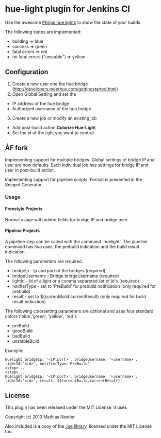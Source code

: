 # hue-light plugin for Jenkins CI

Use the awesome [Philips hue lights](https://www.meethue.com) to show the state of your builds.

The following states are implemented:

* building => blue
* success => green
* fatal errors => red
* no fatal errors ("unstable") => yellow


## Configuration

1. Create a new user one the hue bridge (http://developers.meethue.com/gettingstarted.html)
2. Open Global Setting and set the
  * IP address of the hue bridge
  * Authorized username of the hue bridge
3. Create a new job or modify an existing job
  * Add post-build action **Colorize Hue-Light**
  * Set the id of the light you want to control


## ÅF fork

Implementing support for multiple bridges. Global settings of bridge IP and
user are now defaults. Each individual job has settings for bridge IP and user
in post-build action.

Implementing support for pipeline scripts. Format is presented in the Snippet
Generator.

### Usage
#### Freestyle Projects
Normal usage with added fields for bridge IP and bridge user.
#### Pipeline Projects
A pipeline step can be called with the command 'huelight'.
The pipeline command has two uses, the prebuild indication and the build
result indication.

The following parameters are required.
* bridgeIp  - Ip and port of the bridges (required)
* bridgeUsername  - Bridge bridgeUsername (required)
* lightId - Id of a light or a comma separeted list of id's (required)
* notifierType  - set to 'PreBuild' for prebuild notification (only required for prebuild)
* result  - set to ${currentBuild.currentResult} (only required for build result indication)

The following colorsetting parameters are optional and uses four standard colors ('blue','green', 'yellow', 'red').
* preBuild
* goodBuild
* badBuild
* unstableBuild

Example:
```
huelight bridgeIp: '<IP:port>', bridgeUsername: '<username>', lightId:'<id>', notifierType:'PreBuild'
<step>...
<step>...
huelight bridgeIp: '<IP:port>', bridgeUsername: '<username>', lightId:'<id>', result:'${currentBuild.currentResult}'
 ```

## License

This plugin has been released under the MIT License. It uses

Copyright (c) 2013 Mathias Nestler

Also included is a copy of the [Jue library](https://github.com/Q42/Jue), licensed under the MIT License too.

